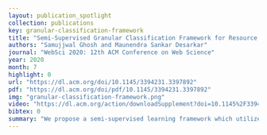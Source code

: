 ```yaml
---
layout: publication_spotlight
collection: publications
key: granular-classification-framework
title: "Semi-Supervised Granular Classification Framework for Resource Constrained Short-texts: Towards Retrieving Situational Information During Disaster Events"
authors: "Samujjwal Ghosh and Maunendra Sankar Desarkar"
journal: "WebSci 2020: 12th ACM Conference on Web Science"
year: 2020
month: 7
highlight: 0
url: "https://dl.acm.org/doi/10.1145/3394231.3397892"
pdf: "https://dl.acm.org/doi/pdf/10.1145/3394231.3397892"
img: "granular-classification-framework.png"
video: "https://dl.acm.org/action/downloadSupplement?doi=10.1145%2F3394231.3397892&file=3394231.3397892.mp4"
bibtex: 0
summary: "We propose a semi-supervised learning framework which utilizes abundantly available unlabelled data by self-learning. The proposed framework improves the performance of the classifier for resource-constrained classes by selectively incorporating highly confident samples from unlabelled data for self-learning. Incremental incorporation of unlabelled data, as and when they become available, is suitable for ongoing disaster mitigation."
---
```

